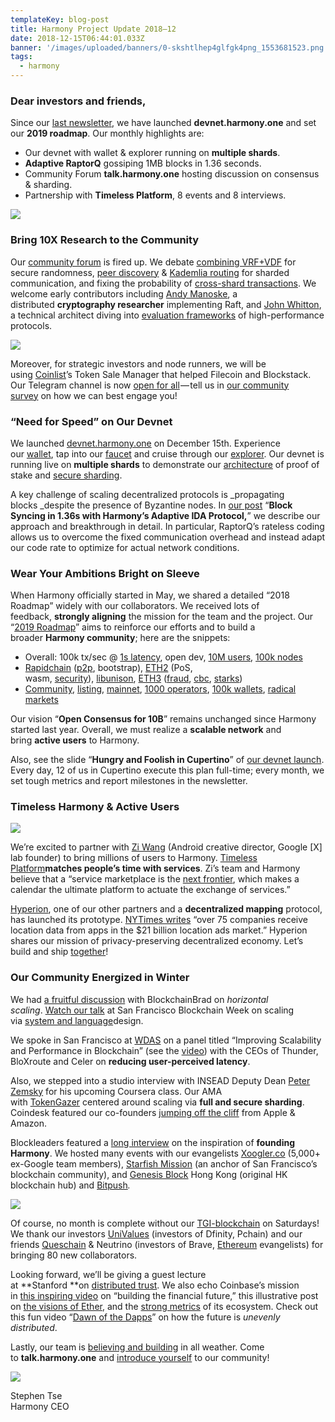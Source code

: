 ```yaml
---
templateKey: blog-post
title: Harmony Project Update 2018–12
date: 2018-12-15T06:44:01.033Z
banner: '/images/uploaded/banners/0-skshtlhep4glfgk4png_1553681523.png'
tags:
  - harmony
---
```

### Dear investors and friends,

Since our [last newsletter](https://harmony.one/201811-newsletter), we have launched **devnet.harmony.one** and set our **2019 roadmap**. Our monthly highlights are:

*   Our devnet with wallet & explorer running on **multiple shards**.
*   **Adaptive RaptorQ** gossiping 1MB blocks in 1.36 seconds.
*   Community Forum **talk.harmony.one** hosting discussion on consensus & sharding.
*   Partnership with **Timeless Platform**, 8 events and 8 interviews.

![](/images/uploaded/0-skshtlhep4glfgk4png_1553681236.png)

### Bring 10X Research to the Community

Our [community forum](http://talk.harmony.one/) is fired up. We debate [combining VRF+VDF](https://talk.harmony.one/t/unbiasable-randomness-generation-with-vrf-and-vdf/52/3) for secure randomness, [peer discovery](https://talk.harmony.one/t/peer-discovery-in-blockchain/59) & [Kademlia routing](https://talk.harmony.one/t/inter-committee-routing-in-sharded-blockchain/60) for sharded communication, and fixing the probability of [cross-shard transactions](https://talk.harmony.one/t/probability-of-cross-shard-transactions/61/2). We welcome early contributors including [Andy Manoske](https://talk.harmony.one/t/im-another-cryptology-economics-nerd/77), a distributed **cryptography researcher** implementing Raft, and [John Whitton](https://talk.harmony.one/t/value-engines-on-blockchain-oh-my/114), a technical architect diving into [evaluation frameworks](https://github.com/johnwhitton/blockchain-eval) of high-performance protocols.

![](/images/uploaded/0-mvysib7hglidbul7png_1553681302.png)

Moreover, for strategic investors and node runners, we will be using [Coinlist](https://coinlist.co/)’s Token Sale Manager that helped Filecoin and Blockstack. Our Telegram channel is now [open for all](https://t.me/harmony_one) — tell us in [our community survey](https://harmonyone.typeform.com/to/Rb7fyt) on how we can best engage you!  

### “Need for Speed” on Our Devnet

We launched [devnet.harmony.one](http://devnet.harmony.one/) on December 15th. Experience our [wallet](https://devnet.harmony.one/devnet/#wallet), tap into our [faucet](https://devnet.harmony.one/devnet/#faucet) and cruise through our [explorer](https://explorer.harmony.one/). Our devnet is running live on **multiple shards** to demonstrate our [architecture](https://devnet.harmony.one/architecture/) of proof of stake and [secure sharding](https://talk.harmony.one/t/harmonys-sharding-approach/123/2).

A key challenge of scaling decentralized protocols is _propagating blocks _despite the presence of Byzantine nodes. In [our post](https://medium.com/harmony-one/block-syncing-in-1-36s-with-harmonys-adaptive-ida-protocol-de5da398569e) “**Block Syncing in 1.36s with Harmony’s Adaptive IDA Protocol,**” we describe our approach and breakthrough in detail. In particular, RaptorQ’s rateless coding allows us to overcome the fixed communication overhead and instead adapt our code rate to optimize for actual network conditions.

### Wear Your Ambitions Bright on Sleeve

When Harmony officially started in May, we shared a detailed “2018 Roadmap” widely with our collaborators. We received lots of feedback, **strongly aligning** the mission for the team and the project. Our “[2019 Roadmap](https://medium.com/@harmony.one/harmony-2019-roadmap-497d7ed0a98b)” aims to reinforce our efforts and to build a broader **Harmony community**; here are the snippets:

*   Overall: 100k tx/sec @ [1s latency](https://arxiv.org/pdf/1710.09437.pdf), open dev, [10M users](https://medium.com/timeless-economy/why-we-need-time-for-the-10t-service-economy-fa4cb72d6235), [100k nodes](https://www.youtube.com/watch?v=IWeCQkIJNkY)
*   [Rapidchain](https://harmony.one/green) ([p2p](https://docs.google.com/document/d/1Rd4yNw1TNQBvfRrKeEMSTseb6fvPzS-C--obOn0nul8/edit), bootstrap), [ETH2](https://benjaminion.xyz/newineth2/20181126.html) (PoS, wasm, [security](https://runtimeverification.com/blog/runtime-verification-completes-formal-verification-of-ethereum-casper-protocol/)), [libunison](https://github.com/harmony-one/libunison), [ETH3](https://mobile.twitter.com/drakefjustin/status/1072593728253104128) ([fraud](https://github.com/ethereum/research/wiki/A-note-on-data-availability-and-erasure-coding), [cbc](https://github.com/cbc-casper/cbc-casper-paper/blob/master/cbc-casper-paper-draft.pdf), [starks](https://multicoin.capital/2018/10/30/our-investment-in-starkware/))
*   [Community](https://talk.harmony.one/), [listing](https://blog.coinbase.com/coinbase-continues-to-explore-support-for-new-digital-assets-92ba4ab7f465), [mainnet](https://tokeneconomy.co/visions-of-ether-590858bf848e), [1000 operators](https://messari.io/resource/generalized-mining), [100k wallets](https://arewedecentralizedyet.com/), [radical markets](https://vitalik.ca/general/2018/04/20/radical_markets.html)

Our vision “**Open Consensus for 10B**” remains unchanged since Harmony started last year. Overall, we must realize a **scalable network** and bring **active users** to Harmony.

Also, see the slide “**Hungry and Foolish in Cupertino**” of [our devnet launch](https://harmony.one/devnet-launch). Every day, 12 of us in Cupertino execute this plan full-time; every month, we set tough metrics and report milestones in the newsletter.

### Timeless Harmony & Active Users

![](/images/uploaded/1-dmwn2w3cnrv6ecwqnozqbqgif_1553681386.gif)

We’re excited to partner with [Zi Wang](https://www.linkedin.com/in/ziwang0315/) (Android creative director, Google \[X\] lab founder) to bring millions of users to Harmony. [Timeless Platform](https://medium.com/timeless-economy/why-we-need-time-for-the-10t-service-economy-fa4cb72d6235)**matches people’s time with services**. Zi’s team and Harmony believe that a “service marketplace is the [next frontier](https://andrewchen.co/how-marketplaces-will-reinvent-the-service-economy/), which makes a calendar the ultimate platform to actuate the exchange of services.”

[Hyperion](https://www.hyn.space/), one of our other partners and a **decentralized mapping** protocol, has launched its prototype. [NYTimes writes](https://www.nytimes.com/interactive/2018/12/10/business/location-data-privacy-apps.html?smid=pl-share) “over 75 companies receive location data from apps in the $21 billion location ads market.” Hyperion shares our mission of privacy-preserving decentralized economy. Let’s build and ship [together](http://harmony.one/partners)!

### Our Community Energized in Winter

We had [a fruitful discussion](https://www.youtube.com/watch?v=1Tih1LWpAUs) with BlockchainBrad on _horizontal scaling_. [Watch our talk](https://www.youtube.com/watch?v=f5mU39GfWoM) at San Francisco Blockchain Week on scaling via [system and language](https://harmony.one/design)design.

We spoke in San Francisco at [WDAS](https://wdas.world/sponsors.html#speaker) on a panel titled “Improving Scalability and Performance in Blockchain” (see the [video](https://www.youtube.com/watch?v=9pDTv4D-2uM)) with the CEOs of Thunder, BloXroute and Celer on **reducing user-perceived latency**.

Also, we stepped into a studio interview with INSEAD Deputy Dean [Peter Zemsky](https://www.linkedin.com/feed/update/urn:li:activity:6478032463095566336/) for his upcoming Coursera class. Our AMA with [TokenGazer](https://mp.weixin.qq.com/s/r2_2C36f5D2PrMVDBUYOmw) centered around scaling via **full and secure sharding**. Coindesk featured our co-founders [jumping off the cliff](https://www.coindesk.com/7-facebook-amazon-apple-netflix-and-google-staffers-that-went-full-crypto) from Apple & Amazon.

Blockleaders featured a [long interview](https://blockleaders.io/2018/12/13/stephen-tse-designing-the-harmony-of-blockchain/) on the inspiration of **founding Harmony**. We hosted many events with our evangelists [Xoogler.co](https://xoogler.co/) (5,000+ ex-Google team members), [Starfish Mission](https://www.meetup.com/Starfish-Mission/events/256584834/?fbclid=IwAR1dG_2_Lq906UCtujk7aVmuqH4jDqJ-W35aOQvIRx90R2ikJTem28tmUOA) (an anchor of San Francisco’s blockchain community), and [Genesis Block](https://genesisblockhk.com/) Hong Kong (original HK blockchain hub) and [Bitpush](https://www.bitpush.news/?p=202505)_._

![](/images/uploaded/0-qfufhr-l8usulkev-1png_1553681442.png)

Of course, no month is complete without our [TGI-blockchain](http://harmony.one/tgi) on Saturdays! We thank our investors [UniValues](https://univalues.org/) (investors of Dfinity, Pchain) and our friends [Queschain](https://queschain.com/about-us/) & Neutrino (investors of Brave, [Ethereum](https://twitter.com/NeutrinoChina/status/1052143719430815744) evangelists) for bringing 80 new collaborators.

Looking forward, we’ll be giving a guest lecture at **Stanford **on [distributed trust](https://explorecourses.stanford.edu/search?view=catalog&filter-coursestatus-Active=on&q=BIOE%2060:%20Beyond%20Bitcoin:%20Applications%20of%20Distributed%20Trust&academicYear=20182019). We also echo Coinbase’s mission in [this inspiring video](https://www.youtube.com/watch?v=IWeCQkIJNkY) on “building the financial future,” this illustrative post on [the visions of Ether](https://tokeneconomy.co/visions-of-ether-590858bf848e), and the [strong metrics](https://media.consensys.net/joe-lubin-explains-why-the-ethereum-ecosystem-is-stronger-than-ever-in-20-tweets-7a09555760fd) of its ecosystem. Check out this fun video “[Dawn of the Dapps](https://www.youtube.com/watch?v=XVZxjVJz4ds)” on how the future is _unevenly distributed_.

Lastly, our team is [believing and building](https://medium.com/harmony-one/believing-and-building-our-mantra-at-harmony-2c57d43c18e0) in all weather. Come to **talk.harmony.one** and [introduce yourself](https://talk.harmony.one/c/introductions) to our community!

![](/images/uploaded/1-cpzcvftrkgsaswh7f6ryhgpng_1553338989.png)

Stephen Tse  
Harmony CEO
